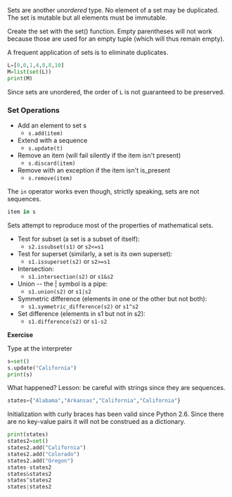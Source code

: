 Sets are another _unordered_ type.  No element of a set may be duplicated.  The set is mutable but all elements must be immutable.

Create the set with the set() function.  Empty parentheses will not work because those are used for an empty tuple (which will thus remain empty).

A frequent application of sets is to eliminate duplicates.

```python
L=[0,0,1,4,8,8,10]
M=list(set(L))
print(M)
```

Since sets are unordered, the order of `L` is not guaranteed to be preserved.

### Set Operations

* Add an element to set s
  * `s.add(item)`
* Extend with a sequence 
  * `s.update(t)`
* Remove an item (will fail silently if the item isn't present)
  * `s.discard(item)`
* Remove with an exception if the item isn't is_present 
  * `s.remove(item)`

The `in` operator works even though, strictly speaking, sets are not sequences.

```python
item in s
```

Sets attempt to reproduce most of the properties of mathematical sets.  

* Test for subset (a set is a subset of itself):
  * `s2.issubset(s1)` or `s2<=s1`
* Test for superset (similarly, a set is its own superset):
  * `s1.issuperset(s2)` or `s2>=s1`
* Intersection:
  * `s1.intersection(s2)` or `s1&s2`
* Union -- the | symbol is a pipe:
  * `s1.union(s2)` or `s1|s2`
* Symmetric difference (elements in one or the other but not both):
  * `s1.symmetric_difference(s2)` or `s1^s2`
* Set difference (elements in s1 but not in s2):
  * `s1.difference(s2)` or `s1-s2`

**Exercise**

Type at the interpreter 

```python
s=set()
s.update("California")
print(s)
```

What happened?  Lesson: be careful with strings since they are sequences.

```python
states={"Alabama","Arkansas","California","California"}
```

Initialization with curly braces has been valid since Python 2.6.  Since there are no key-value pairs it will not be construed as a dictionary.

```python
print(states)
states2=set()
states2.add("California")
states2.add("Colorado")
states2.add("Oregon")
states-states2
states&states2
states^states2
states|states2
```
